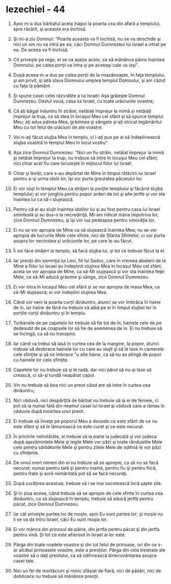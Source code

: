 # Iezechiel - 44

1. Apoi m-a dus bărbatul acela înapoi la poarta cea din afară a templului, spre răsărit, şi aceasta era închisă. 

2. Şi mi-a zis Domnul: "Poarta aceasta va fi închisă, nu se va deschide şi nici un om nu va intra pe ea, căci Domnul Dumnezeul lui Israel a intrat pe ea. De aceea va fi închisă. 

3. Cit priveşte pe rege, el se va aşeza acolo, ca să mănânce pâine înaintea Domnului; pe calea porţii va intra şi pe aceeaşi cale va ieşi". 

4. După aceea m-a dus pe calea porţii de la miazănoapte, în faţa templului, şi am privit, şi iată slava Domnului umplea templul Domnului, şi am căzut cu faţa la pământ. 

6. Şi spune casei celei răzvrătite a lui Israel: Aşa grăieşte Domnul Dumnezeu: Destul vouă, casa lui Israel, cu toate urâciunile voastre; 

7. Că aţi băgat înăuntru fii străini, netăiaţi împrejur la inimă şi netăiaţi împrejur la trup, ca să stea în locaşul Meu cel sfânt şi să spurce templul Meu; aţi adus pâinea Mea, grăsimea şi sângele şi aţi stricat legământul Meu cu tot felul de urâciuni de ale voastre. 

8. Voi n-aţi făcut slujba Mea în templu, ci i-aţi pus pe ei să îndeplinească slujba voastră în templul Meu în locul vostru". 

9. Aşa zice Domnul Dumnezeu: "Nici un fiu străin, netăiat împrejur ia inimă şi netăiat împrejur la trup, nu trebuie să intre în locaşul Meu cel sfânt, nici chiar acel fiu care locuieşte în mijlocul fiilor lui Israel. 

10. Chiar şi leviţii, care s-au depărtat de Mine în timpul rătăcirii lui Israel pentru a-şi urma idolii lor, îşi vor purta greutatea păcatului lor. 

11. Ei vor sluji în templul Meu ca străjeri la porţile templului şi făcând slujba templului; ei vor junghia pentru popor arderi de tot şi alte jertfe şi vor sta înaintea lui ca să-i slujească. 

12. Pentru că ei au slujit înaintea idolilor lui şi au fost pentru casa lui Israel sminteală şi au dus-o la necredinţă, Mi-am ridicat mâna împotriva lor, zice Domnul Dumnezeu, şi îşi vor lua pedeapsa pentru vinovăţia lor. 

13. Ei nu se vor apropia de Mine ca să slujească înaintea Mea; nu se vor apropia de lucrurile Mele cele sfinte, nici de Sfânta Sfintelor, ci vor purta asupra lor necinstea şi urâciunile lor, pe care le-au făcut. 

14. Îi voi face străjeri la templu, să facă slujba lui, şi tot ce trebuie făcut la el. 

15. Iar preoţii din seminţia lui Levi, fiii lui Sadoc, care în vremea abaterii de la Mine a fiilor lui Israel au îndeplinit slujirea Mea în locaşul Meu cel sfânt, aceia se vor apropia de Mine, ca să-Mi slujească şi vor sta înaintea feţei Mele, ca să-Mi aducă grăsime şi sânge, zice Domnul Dumnezeu. 

16. Ei vor intra în locaşul Meu cel sfânt şi se vor apropia de masa Mea, ca să-Mi slujească; ei vor îndeplini slujirea Mea. 

17. Când vor veni la poarta curţii dinăuntru, atunci se vor îmbrăca în haine de în, iar haine de lână nu trebuie să aibă pe ei în timpul slujbei lor în porţile curţii dinăuntru şi în templu. 

18. Turbanele de pe capetele lor trebuie să fie tot de în; hainele cele de pe dedesubt de pe coapsele lor să fie de asemenea de în. Ei nu trebuie să se încingă, ca să nu transpire. 

19. Iar când va trebui să iasă în curtea cea de la margine, la popor, atunci trebuie să dezbrace hainele lor cu care au slujit şi să le lase în camerele cele sfinţite şi să se îmbrace "u alte haine, ca să nu se atingă de popor cu hainele lor cele sfinţite. 

20. Capetele lor nu trebuie să şi le radă, dar nici părul să nu-şi lase să crească, ci să-şi tundă neapărat capul. 

21. Vin nu trebuie să bea nici un preot când are să intre în curtea cea dinăuntru; 

22. Nici văduvă, nici despărţită de bărbat nu trebuie să ia ei de femeie, ci pot să ia numai fată din neamul casei lui Israel şi văduvă care a rămas în văduvie după moartea unui preot. 

23. Ei trebuie să înveţe pe poporul Meu a deosebi ce este sfânt de ce nu este sfânt şi să le lămurească ce este curat şi ce este necurat. 

24. În pricinile nehotărâte, ei trebuie să ia parte la judecată şi vor judeca după aşezămintele Mele şi legile Mele vor păzi şi toate rânduielile Mele cele pentru sărbătorile Mele şi pentru zilele Mele de odihnă le vor păzi cu sfinţenie. 

25. De omul mort nimeni din ei nu trebuie să se apropie, ca să nu se facă necurat; numai pentru tată şi pentru mamă, pentru fiu şi pentru fiică, pentru frate şi soră nemăritată pot să se facă necuraţi. 

26. După curăţirea acestuia, trebuie să i se mai socotească încă şapte zile. 

27. Şi în ziua aceea, când trebuie să se apropie de cele sfinte în curtea cea dinăuntru, ca să slujească în templu, trebuie să aducă jertfă pentru păcat, zice Domnul Dumnezeu. 

28. Iar cât priveşte partea lor de moşie, apoi Eu sunt partea lor; şi moşie nu li se va da întru Israel, căci Eu sunt moşia lor. 

29. Ei vor mânca din prinosul de pâine, din jertfa pentru păcat şi din jertfa pentru vină. Şi tot ce este afierosit în Israel al lor este. 

30. Pârga din toate roadele voastre şi din tot felul de prinoase, ori din ce s-ar alcătui prinoasele voastre, este a preoţilor. Pârga din cele treierate ale voastre să o daţi preotului, ca să odihnească binecuvântarea asupra casei tale. 

31. Nici un fel de mortăciuni şi nimic sfâşiat de fiară, nici de păsări, nici de dobitoace nu trebuie să mănânce preoţii. 

